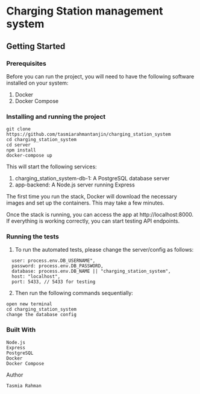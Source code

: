# Charging Station management system

## Getting Started

### Prerequisites

Before you can run the project, you will need to have the following software installed on your system:

1. Docker
2. Docker Compose

### Installing and running the project

```
git clone https://github.com/tasmiarahmantanjin/charging_station_system
cd charging_station_system
cd server
npm install
docker-compose up
```

This will start the following services:

1. charging_station_system-db-1: A PostgreSQL database server
2. app-backend: A Node.js server running Express

The first time you run the stack, Docker will download the necessary images and set up the containers. This may take a few minutes.

Once the stack is running, you can access the app at http://localhost:8000. If everything is working correctly, you can start testing API endpoints.

### Running the tests

1. To run the automated tests, please change the server/config as follows:

```
  user: process.env.DB_USERNAME",
  password: process.env.DB_PASSWORD,
  database: process.env.DB_NAME || "charging_station_system",
  host: "localhost",
  port: 5433, // 5433 for testing
```

2. Then run the following commands sequentially:

```
open new terminal
cd charging_station_system
change the database config
```

### Built With

```
Node.js
Express
PostgreSQL
Docker
Docker Compose
```

Author

```
Tasmia Rahman
```
